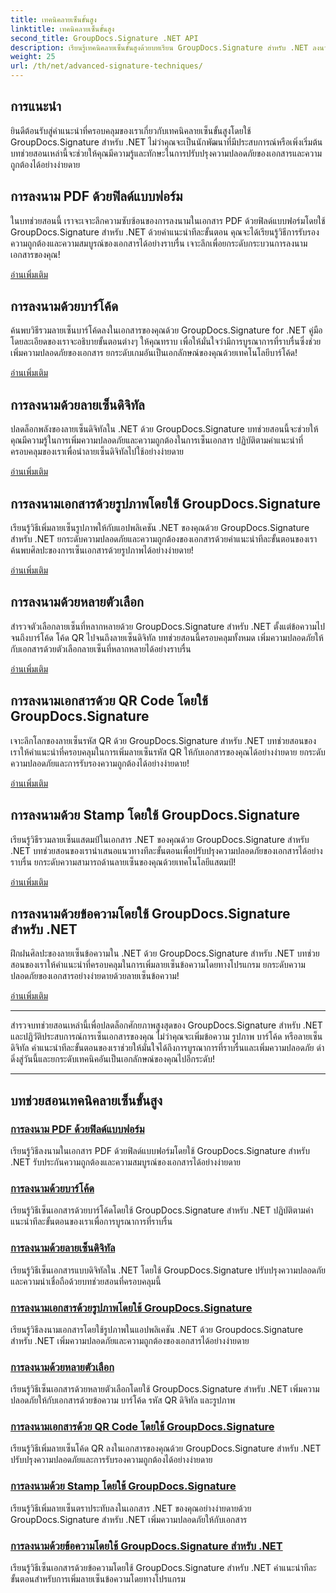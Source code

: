 ```yaml
---
title: เทคนิคลายเซ็นขั้นสูง
linktitle: เทคนิคลายเซ็นขั้นสูง
second_title: GroupDocs.Signature .NET API
description: เรียนรู้เทคนิคลายเซ็นขั้นสูงด้วยบทเรียน GroupDocs.Signature สำหรับ .NET ลงนาม PDF รูปภาพ และเอกสารได้อย่างราบรื่นด้วยบาร์โค้ด ดิจิทัล และอื่นๆ อีกมากมาย
weight: 25
url: /th/net/advanced-signature-techniques/
---
```

## การแนะนำ

ยินดีต้อนรับสู่คำแนะนำที่ครอบคลุมของเราเกี่ยวกับเทคนิคลายเซ็นขั้นสูงโดยใช้ GroupDocs.Signature สำหรับ .NET ไม่ว่าคุณจะเป็นนักพัฒนาที่มีประสบการณ์หรือเพิ่งเริ่มต้น บทช่วยสอนเหล่านี้จะช่วยให้คุณมีความรู้และทักษะในการปรับปรุงความปลอดภัยของเอกสารและความถูกต้องได้อย่างง่ายดาย

## การลงนาม PDF ด้วยฟิลด์แบบฟอร์ม

ในบทช่วยสอนนี้ เราจะเจาะลึกความซับซ้อนของการลงนามในเอกสาร PDF ด้วยฟิลด์แบบฟอร์มโดยใช้ GroupDocs.Signature สำหรับ .NET ด้วยคำแนะนำทีละขั้นตอน คุณจะได้เรียนรู้วิธีการรับรองความถูกต้องและความสมบูรณ์ของเอกสารได้อย่างราบรื่น เจาะลึกเพื่อยกระดับกระบวนการลงนามเอกสารของคุณ!

[อ่านเพิ่มเติม](./sign-pdf-form-field/)

## การลงนามด้วยบาร์โค้ด

ค้นพบวิธีรวมลายเซ็นบาร์โค้ดลงในเอกสารของคุณด้วย GroupDocs.Signature for .NET คู่มือโดยละเอียดของเราจะอธิบายขั้นตอนต่างๆ ให้คุณทราบ เพื่อให้มั่นใจว่ามีการบูรณาการที่ราบรื่นซึ่งช่วยเพิ่มความปลอดภัยของเอกสาร ยกระดับเกมอันเป็นเอกลักษณ์ของคุณด้วยเทคโนโลยีบาร์โค้ด!

[อ่านเพิ่มเติม](./sign-with-barcode/)

## การลงนามด้วยลายเซ็นดิจิทัล

ปลดล็อกพลังของลายเซ็นดิจิทัลใน .NET ด้วย GroupDocs.Signature บทช่วยสอนนี้จะช่วยให้คุณมีความรู้ในการเพิ่มความปลอดภัยและความถูกต้องในการเซ็นเอกสาร ปฏิบัติตามคำแนะนำที่ครอบคลุมของเราเพื่อนำลายเซ็นดิจิทัลไปใช้อย่างง่ายดาย

[อ่านเพิ่มเติม](./sign-with-digital/)

## การลงนามเอกสารด้วยรูปภาพโดยใช้ GroupDocs.Signature

เรียนรู้วิธีเพิ่มลายเซ็นรูปภาพให้กับแอปพลิเคชัน .NET ของคุณด้วย GroupDocs.Signature สำหรับ .NET ยกระดับความปลอดภัยและความถูกต้องของเอกสารด้วยคำแนะนำทีละขั้นตอนของเรา ค้นพบศิลปะของการเซ็นเอกสารด้วยรูปภาพได้อย่างง่ายดาย!

[อ่านเพิ่มเติม](./sign-with-image/)

## การลงนามด้วยหลายตัวเลือก

สำรวจตัวเลือกลายเซ็นที่หลากหลายด้วย GroupDocs.Signature สำหรับ .NET ตั้งแต่ข้อความไปจนถึงบาร์โค้ด โค้ด QR ไปจนถึงลายเซ็นดิจิทัล บทช่วยสอนนี้ครอบคลุมทั้งหมด เพิ่มความปลอดภัยให้กับเอกสารด้วยตัวเลือกลายเซ็นที่หลากหลายได้อย่างราบรื่น

[อ่านเพิ่มเติม](./sign-with-multiple-options/)

## การลงนามเอกสารด้วย QR Code โดยใช้ GroupDocs.Signature

เจาะลึกโลกของลายเซ็นรหัส QR ด้วย GroupDocs.Signature สำหรับ .NET บทช่วยสอนของเราให้คำแนะนำที่ครอบคลุมในการเพิ่มลายเซ็นรหัส QR ให้กับเอกสารของคุณได้อย่างง่ายดาย ยกระดับความปลอดภัยและการรับรองความถูกต้องได้อย่างง่ายดาย!

[อ่านเพิ่มเติม](./sign-with-qr-code/)

## การลงนามด้วย Stamp โดยใช้ GroupDocs.Signature

เรียนรู้วิธีรวมลายเซ็นแสตมป์ในเอกสาร .NET ของคุณด้วย GroupDocs.Signature สำหรับ .NET บทช่วยสอนของเรานำเสนอแนวทางทีละขั้นตอนเพื่อปรับปรุงความปลอดภัยของเอกสารได้อย่างราบรื่น ยกระดับความสามารถด้านลายเซ็นของคุณด้วยเทคโนโลยีแสตมป์!

[อ่านเพิ่มเติม](./sign-with-stamp/)

## การลงนามด้วยข้อความโดยใช้ GroupDocs.Signature สำหรับ .NET

ฝึกฝนศิลปะของลายเซ็นข้อความใน .NET ด้วย GroupDocs.Signature สำหรับ .NET บทช่วยสอนของเราให้คำแนะนำที่ครอบคลุมในการเพิ่มลายเซ็นข้อความโดยทางโปรแกรม ยกระดับความปลอดภัยของเอกสารอย่างง่ายดายด้วยลายเซ็นข้อความ!

[อ่านเพิ่มเติม](./sign-with-text/)

---

สำรวจบทช่วยสอนเหล่านี้เพื่อปลดล็อกศักยภาพสูงสุดของ GroupDocs.Signature สำหรับ .NET และปฏิวัติประสบการณ์การเซ็นเอกสารของคุณ ไม่ว่าคุณจะเพิ่มข้อความ รูปภาพ บาร์โค้ด หรือลายเซ็นดิจิทัล คำแนะนำทีละขั้นตอนของเราช่วยให้มั่นใจได้ถึงการบูรณาการที่ราบรื่นและเพิ่มความปลอดภัย ดำดิ่งสู่วันนี้และยกระดับเทคนิคอันเป็นเอกลักษณ์ของคุณไปอีกระดับ!

---

## บทช่วยสอนเทคนิคลายเซ็นขั้นสูง
### [การลงนาม PDF ด้วยฟิลด์แบบฟอร์ม](./sign-pdf-form-field/)
เรียนรู้วิธีลงนามในเอกสาร PDF ด้วยฟิลด์แบบฟอร์มโดยใช้ GroupDocs.Signature สำหรับ .NET รับประกันความถูกต้องและความสมบูรณ์ของเอกสารได้อย่างง่ายดาย
### [การลงนามด้วยบาร์โค้ด](./sign-with-barcode/)
เรียนรู้วิธีเซ็นเอกสารด้วยบาร์โค้ดโดยใช้ GroupDocs.Signature สำหรับ .NET ปฏิบัติตามคำแนะนำทีละขั้นตอนของเราเพื่อการบูรณาการที่ราบรื่น
### [การลงนามด้วยลายเซ็นดิจิทัล](./sign-with-digital/)
เรียนรู้วิธีเซ็นเอกสารแบบดิจิทัลใน .NET โดยใช้ GroupDocs.Signature ปรับปรุงความปลอดภัยและความน่าเชื่อถือด้วยบทช่วยสอนที่ครอบคลุมนี้
### [การลงนามเอกสารด้วยรูปภาพโดยใช้ GroupDocs.Signature](./sign-with-image/)
เรียนรู้วิธีลงนามเอกสารโดยใช้รูปภาพในแอปพลิเคชัน .NET ด้วย Groupdocs.Signature สำหรับ .NET เพิ่มความปลอดภัยและความถูกต้องของเอกสารได้อย่างง่ายดาย
### [การลงนามด้วยหลายตัวเลือก](./sign-with-multiple-options/)
เรียนรู้วิธีเซ็นเอกสารด้วยหลายตัวเลือกโดยใช้ GroupDocs.Signature สำหรับ .NET เพิ่มความปลอดภัยให้กับเอกสารด้วยข้อความ บาร์โค้ด รหัส QR ดิจิทัล และรูปภาพ
### [การลงนามเอกสารด้วย QR Code โดยใช้ GroupDocs.Signature](./sign-with-qr-code/)
เรียนรู้วิธีเพิ่มลายเซ็นโค้ด QR ลงในเอกสารของคุณด้วย GroupDocs.Signature สำหรับ .NET ปรับปรุงความปลอดภัยและการรับรองความถูกต้องได้อย่างง่ายดาย
### [การลงนามด้วย Stamp โดยใช้ GroupDocs.Signature](./sign-with-stamp/)
เรียนรู้วิธีเพิ่มลายเซ็นตราประทับลงในเอกสาร .NET ของคุณอย่างง่ายดายด้วย GroupDocs.Signature สำหรับ .NET เพิ่มความปลอดภัยให้กับเอกสาร
### [การลงนามด้วยข้อความโดยใช้ GroupDocs.Signature สำหรับ .NET](./sign-with-text/)
เรียนรู้วิธีเซ็นเอกสารด้วยข้อความโดยใช้ GroupDocs.Signature สำหรับ .NET คำแนะนำทีละขั้นตอนสำหรับการเพิ่มลายเซ็นข้อความโดยทางโปรแกรม